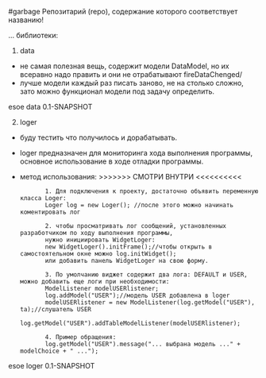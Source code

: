 #garbage
Репозитарий (repo), содержание которого соответствует названию!

... библиотеки:
1. data
- не самая полезная вещь, содержит модели DataModel, но их всеравно надо править и они не отрабатывают fireDataChenged/
- лучше модели каждый раз писать заново, не на столько сложно, зато можно функционал модели под задачу определить.
 <dependency>
      <groupId>esoe</groupId>
      <artifactId>data</artifactId>
      <version>0.1-SNAPSHOT</version>
</dependency>

2. loger
- буду тестить что получилось и дорабатывать.
- loger предназначен для мониторинга хода выполнения программы, основное использование в ходе отладки программы.
- метод использования:
             >>>>>>> СМОТРИ ВНУТРИ <<<<<<<<<<
             
             1. Для подключения к проекту, достаточно объявить переменную класса Loger:
             Loger log = new Loger(); //после этого можно начинать коментировать лог
             
             2. чтобы просматривать лог сообщений, установленных разработчиком по ходу выполнения программы,
             нужно инициировать WidgetLoger:
             new WidgetLoger().initFrame();//чтобы открыть в самостоятельном окне можно log.initWidget();
             или добавить панель WidgetLoger на свою форму.
             
             3. По умолчанию виджет содержит два лога: DEFAULT и USER, можно добавить еще логи при необходимости:
             ModelListener modelUSERlistener;
             log.addModel("USER");//модель USER добавлена в loger
             modelUSERlistener = new ModelListener(log.getModel("USER"), ta);//слушатель USER
             log.getModel("USER").addTableModelListener(modelUSERlistener);
             
             4. Пример обращения:
             log.getModel("USER").message("... выбрана модель ..." + modelChoice + " ...");
             
<dependency>
      <groupId>esoe</groupId>
      <artifactId>loger</artifactId>
      <version>0.1-SNAPSHOT</version>
</dependency>
